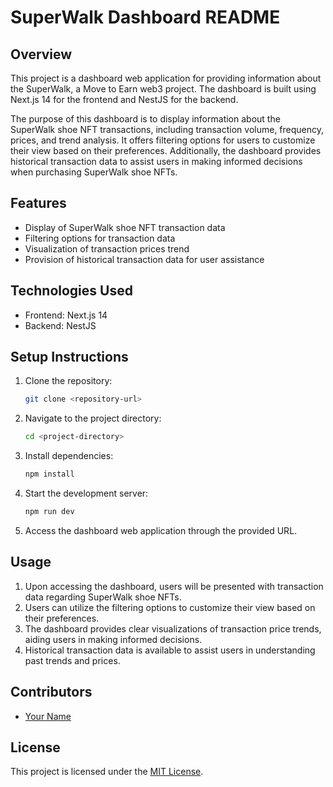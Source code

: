 # SuperWalk Dashboard README

## Overview
This project is a dashboard web application for providing information about the SuperWalk, a Move to Earn web3 project. The dashboard is built using Next.js 14 for the frontend and NestJS for the backend.

The purpose of this dashboard is to display information about the SuperWalk shoe NFT transactions, including transaction volume, frequency, prices, and trend analysis. It offers filtering options for users to customize their view based on their preferences. Additionally, the dashboard provides historical transaction data to assist users in making informed decisions when purchasing SuperWalk shoe NFTs.

## Features
- Display of SuperWalk shoe NFT transaction data
- Filtering options for transaction data
- Visualization of transaction prices trend
- Provision of historical transaction data for user assistance

## Technologies Used
- Frontend: Next.js 14
- Backend: NestJS

## Setup Instructions
1. Clone the repository:
    ```bash
    git clone <repository-url>
    ```
2. Navigate to the project directory:
    ```bash
    cd <project-directory>
    ```
3. Install dependencies:
    ```bash
    npm install
    ```
4. Start the development server:
    ```bash
    npm run dev
    ```
5. Access the dashboard web application through the provided URL.

## Usage
1. Upon accessing the dashboard, users will be presented with transaction data regarding SuperWalk shoe NFTs.
2. Users can utilize the filtering options to customize their view based on their preferences.
3. The dashboard provides clear visualizations of transaction price trends, aiding users in making informed decisions.
4. Historical transaction data is available to assist users in understanding past trends and prices.

## Contributors
- [Your Name](https://github.com/your-username)

## License
This project is licensed under the [MIT License](LICENSE).
